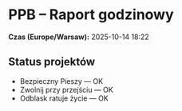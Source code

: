 # PPB – Raport godzinowy
**Czas (Europe/Warsaw):** 2025-10-14 18:22

## Status projektów
- Bezpieczny Pieszy — OK
- Zwolnij przy przejściu — OK
- Odblask ratuje życie — OK

